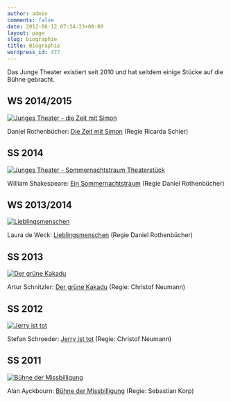 ```yaml
---
author: admin
comments: false
date: 2012-06-12 07:34:23+00:00
layout: page
slug: biographie
title: Biographie
wordpress_id: 477
---
```


Das Junge Theater existiert seit 2010 und hat seitdem einige Stücke auf die Bühne gebracht.

## WS 2014/2015

[![Junges Theater - die Zeit mit Simon](https://www.agv-muenchen.de/wp-content/uploads/2015/02/Junges-Theater-Die-Zeit-mit-Simon.jpg)](https://www.agv-muenchen.de/event/die-zeit-mit-simon-theater/?instance_id=1144)

Daniel Rothenbücher: [Die Zeit mit Simon](https://www.agv-muenchen.de/event/die-zeit-mit-simon-theater/?instance_id=1144) (Regie Ricarda Schier)

## SS 2014

[![Junges Theater - Sommernachtstraum Theaterstück](https://www.agv-muenchen.de/wp-content/uploads/2014/03/Sommernachtstraum_Website.jpg)](https://www.agv-muenchen.de/ai1ec_event/ein-sommernachtstraum-von-william-shakespeare/?instance_id=881)

William Shakespeare: [Ein Sommernachtstraum](https://www.agv-muenchen.de/ai1ec_event/ein-sommernachtstraum-von-william-shakespeare/?instance_id=881) (Regie Daniel Rothenbücher)

## WS 2013/2014

[![Lieblingsmenschen](https://www.agv-muenchen.de/wp-content/uploads/2013/09/1278302_673960472633112_369249793_n-214x300.jpg)](https://www.agv-muenchen.de/ai1ec_event/lieblingsmenschen-von-laura-de-weck/?instance_id=584)

Laura de Weck: [Lieblingsmenschen](https://www.agv-muenchen.de/ai1ec_event/lieblingsmenschen-von-laura-de-weck/?instance_id=584) (Regie Daniel Rothenbücher)

## SS 2013

[![Der grüne Kakadu](https://www.agv-muenchen.de/wp-content/uploads/2012/10/Flyer_Jerry-ist-tot-SS2012-v2.0-213x300.jpg)](https://www.agv-muenchen.de/ai1ec_event/gruener-kakadu/?instance_id=522)

Artur Schnitzler: [Der grüne Kakadu](https://www.agv-muenchen.de/ai1ec_event/gruener-kakadu/?instance_id=522) (Regie: Christof Neumann)

## SS 2012
[![Jerry ist tot](https://www.agv-muenchen.de/wp-content/uploads/2012/11/Jerry-ist-tot-213x300.jpg)](/ai1ec_event/jerry-ist-tot/)

Stefan Schroeder: [Jerry ist tot](/ai1ec_event/jerry-ist-tot/) (Regie: Christof Neumann)

## SS 2011

[![Bühne der Missbilligung](https://www.agv-muenchen.de/wp-content/uploads/2012/11/Bühne-der-Missbilligung-213x300.jpg)](/ai1ec_event/buehne-der-missbilligung/)

Alan Ayckbourn: [Bühne der Missbilligung](/ai1ec_event/buehne-der-missbilligung/) (Regie: Sebastian Korp)
